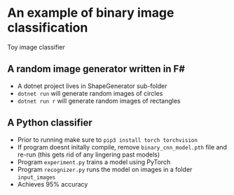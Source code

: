 # An example of binary image classification 

Toy image classifier

## A random image generator written in F# 
- A dotnet project lives in ShapeGenerator sub-folder
- `dotnet run` will generate random images of circles
- `dotnet run r` will generate random images of rectangles

## A Python classifier
- Prior to running make sure to `pip3 install torch torchvision`
- If program doesnt initally compile, remove `binary_cnn_model.pth` file and re-run (this gets rid of any lingering past models)
- Program `experiment.py` trains a model using PyTorch
- Program `recognizer.py` runs the model on images in a folder `input_images`
- Achieves 95% accuracy
